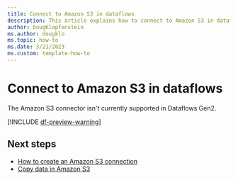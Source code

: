 ```yaml
---
title: Connect to Amazon S3 in dataflows
description: This article explains how to connect to Amazon S3 in dataflows.
author: DougKlopfenstein
ms.author: dougklo
ms.topic: how-to
ms.date: 3/21/2023
ms.custom: template-how-to 
---
```


# Connect to Amazon S3 in dataflows

The Amazon S3 connector isn't currently supported in Dataflows Gen2.

[!INCLUDE [df-preview-warning](includes/data-factory-preview-warning.md)]

## Next steps

- [How to create an Amazon S3 connection](connector-amazon-s3-overview.md)
- [Copy data in Amazon S3](connector-amazon-s3-copy-activity.md)
